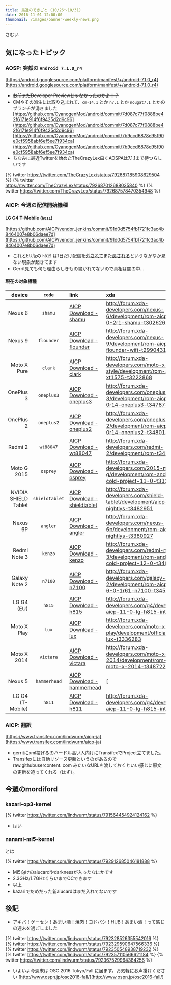 ```yaml
---
title: 最近のできごと (10/26～10/31)
date: 2016-11-01 12:00:00
thumbnail: /images/banner-weekly-news.png
---
```


さむい

<!--more-->

## 気になったトピック

### AOSP: 突然の `Android 7.1.0_r4`

[https://android.googlesource.com/platform/manifest/+/android-7.1.0_r4](https://android.googlesource.com/platform/manifest/+/android-7.1.0_r4)

*   ~~お前まだDeveloper Previewじゃなかったのかよ！？~~
*   CMやその派生には取り込まれて、`cm-14.1` とか `n7.1` とか `nougat7.1` とかのブランチが湧きました
[https://github.com/CyanogenMod/android/commit/7d087c77f0888be42f6171e914f6f9425d2d9c96](https://github.com/CyanogenMod/android/commit/7d087c77f0888be42f6171e914f6f9425d2d9c96)
[https://github.com/CyanogenMod/android/commit/7b9ccd6878e95f90e0cf5958abf6ef5ee7f934ca](https://github.com/CyanogenMod/android/commit/7b9ccd6878e95f90e0cf5958abf6ef5ee7f934ca)
*   ちなみに最近Twitterを始めたTheCrazyLex曰くAOSPAは7.1.1まで待つらしいです

{% twitter https://twitter.com/TheCrazyLex/status/792687185908629504 %}
{% twitter https://twitter.com/TheCrazyLex/status/792687012688035840 %}
{% twitter https://twitter.com/TheCrazyLex/status/792687578470354948 %}

### AICP: 今週の配信開始機種

#### LG G4 T-Mobile (`h811`)

[https://github.com/AICP/vendor_jenkins/commit/91d0d5754fb1721fc3ac4b8464007e8b06daee7d](https://github.com/AICP/vendor_jenkins/commit/91d0d5754fb1721fc3ac4b8464007e8b06daee7d)

*   これとEU版の `h815` は1日だけ配信を[外されて](https://github.com/AICP/vendor_jenkins/commit/03d66413780ce17328d71b0db58030c46d951bd5)また[戻される](https://github.com/AICP/vendor_jenkins/commit/dfa12a26cd7bc76b1b28731c656627596c59cb29)というなかなか見ない現象が起きてます
*   Gerrit見ても何も理由らしきもの書かれてないので真相は闇の中…

#### 現在の対象機種

device | `code` | link | xda
--------:|:--------:|:------|:-----
Nexus 6 | `shamu` | [AICP Download - shamu](http://dwnld.aicp-rom.com/?device=shamu) | http://forum.xda-developers.com/nexus-6/development/rom-aicp-8-0-lp-5-0-2r1-shamu-t3026266
Nexus 9 | `flounder` | [AICP Download - flounder](http://dwnld.aicp-rom.com/?device=flounder) | http://forum.xda-developers.com/nexus-9/development/rom-aicp-nexus-9-flounder-wifi-t2990431
Moto X Pure | `clark` | [AICP Download - clark](http://dwnld.aicp-rom.com/?device=clark) | http://forum.xda-developers.com/moto-x-style/development/rom-aicp-clark-xt1575-t3222868
OnePlus 3 | `oneplus3`| [AICP Download - oneplus3](http://dwnld.aicp-rom.com/?device=oneplus3) | http://forum.xda-developers.com/oneplus-3/development/rom-aicp-12-0-n-7-0r14-oneplus3-t3478735
OnePlus 2 | `oneplus2` | [AICP Download - oneplus2](http://dwnld.aicp-rom.com/?device=oneplus2) | http://forum.xda-developers.com/oneplus-2/development/rom-aicp-12-0-n-7-0r14-oneplus2-t3480130
Redmi 2 | `wt88047` | [AICP Download - wt88047](http://dwnld.aicp-rom.com/?device=wt88047) | http://forum.xda-developers.com/redmi-2/development/rom-t3482670
Moto G 2015 | `osprey`| [AICP Download - osprey](http://dwnld.aicp-rom.com/?device=osprey) | http://forum.xda-developers.com/2015-moto-g/development/rom-android-ice-cold-project-11-0-t3325562
NVIDIA SHIELD Tablet | `shieldtablet`| [AICP Download - shieldtablet](http://dwnld.aicp-rom.com/?device=shieldtablet) | http://forum.xda-developers.com/shield-tablet/development/aicp-official-nightlys-t3482951
Nexus 6P | `angler`| [AICP Download - angler](http://dwnld.aicp-rom.com/?device=angler) | http://forum.xda-developers.com/nexus-6p/development/rom-aicp-official-nightlys-t3380927
Redmi Note 3 | `kenzo`| [AICP Download - kenzo](http://dwnld.aicp-rom.com/?device=kenzo) | http://forum.xda-developers.com/redmi-note-3/development/rom-android-ice-cold-project-12-0-t3484569
Galaxy Note 2 | `n7100`| [AICP Download - n7100](http://dwnld.aicp-rom.com/?device=n7100) | http://forum.xda-developers.com/galaxy-note-2/development/rom-aicp-11-0-mm-6-0-1r61-n7100-t3456660
LG G4 (EU) | `h815`| [AICP Download - h815](http://dwnld.aicp-rom.com/?device=h815) | http://forum.xda-developers.com/g4/development/rom-aicp-11-0-lg-h815-int-t3268693
Moto X Play | `lux`| [AICP Download - lux](http://dwnld.aicp-rom.com/?device=lux) | http://forum.xda-developers.com/moto-x-play/development/official-rom-aicp-lux-t3336283
Moto X 2014 | `victara`| [AICP Download - victara](http://dwnld.aicp-rom.com/?device=victara) | http://forum.xda-developers.com/moto-x-2014/development/rom-aicp-12-0-moto-x-2014-t3487227
Nexus 5 | `hammerhead`| [AICP Download - hammerhead](http://dwnld.aicp-rom.com/?device=hammerhead) | [
LG G4 (T-Mobile) | `h811` | [AICP Download - h811](http://dwnld.aicp-rom.com/?device=h811) | http://forum.xda-developers.com/g4/development/rom-aicp-11-0-lg-h815-int-t3268693

### AICP: 翻訳

[https://www.transifex.com/lindwurm/aicp-ja](https://www.transifex.com/lindwurm/aicp-ja)

*   gerritにxml投げるのハードル高い人向けにTransifexでProject立てました。
*   Transifexには自動リソース更新というのがあるので raw.githubusercontent. com みたいなURLを渡しておくといい感じに原文の更新を追ってくれる（はず）。

## 今週のmordiford

### kazari-op3-kernel

{% twitter https://twitter.com/lindwurm/status/791564454924124162 %}

*   はい

### nanami-mi5-kernel

とは

{% twitter https://twitter.com/lindwurm/status/792912685046181888 %}

*   Mi5向けのalucardやdarknessが入ったなにかです
*   2.3GHz/1.7GHzくらいまでOCできます
*   以上
*   kazariでだめだった新alucardはまだ入れてないです

## 後記

*   アキバ！ゲーセン！あまい酒！焼肉！ヨドバシ！HUB！あまい酒！って感じの週末を過ごしました

{% twitter https://twitter.com/lindwurm/status/792328526355542016 %}
{% twitter https://twitter.com/lindwurm/status/792329590647566336 %}
{% twitter https://twitter.com/lindwurm/status/792350548938719232 %}
{% twitter https://twitter.com/lindwurm/status/792357110566621184 %}
{% twitter https://twitter.com/lindwurm/status/792367529964384256 %}

*   いよいよ今週末は OSC 2016 Tokyo/Fall に居ます。お気軽にお声掛けください
[http://www.ospn.jp/osc2016-fall/](http://www.ospn.jp/osc2016-fall/)
